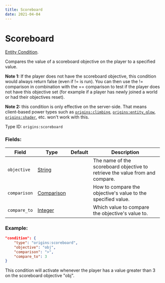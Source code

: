 ```yaml
---
title: Scoreboard
date: 2021-04-04
---
```

# Scoreboard

[Entity Condition](../entity_conditions.md).

Compares the value of a scoreboard objective on the player to a specified value.

**Note 1:** If the player does not have the scoreboard objective, this condition would always return false (even if != is run). You can then use the != comparison in combination with the == comparison to test if the player does not have this objective set (for example if a player has newly joined a world or had their objectives reset).

**Note 2:** this condition is only effective on the server-side. That means client-based power types such as [`origins:climbing`](../power_types/climbing.md), [`origins:entity_glow`](../power_types/entity_glow.md), [`origins:shader`](../power_types/shader.md), etc. won't work with this.

Type ID: `origins:scoreboard`

### Fields:

Field  | Type | Default | Description
-------|------|---------|-------------
`objective` | [String](../data_types/comparison.md) | | The name of the scoreboard objective to retrieve the value from and compare.
`comparison` | [Comparison](../data_types/comparison.md) | | How to compare the objective's value to the specified value.
`compare_to` | [Integer](../data_types/integer.md) | | Which value to compare the objective's value to.

### Example:

```json
"condition": {
    "type": "origins:scoreboard",
    "objective": "obj",
    "comparison": ">",
    "compare_to": 3
}
```

This condition will activate whenever the player has a value greater than 3 on the scoreboard objective "obj".
